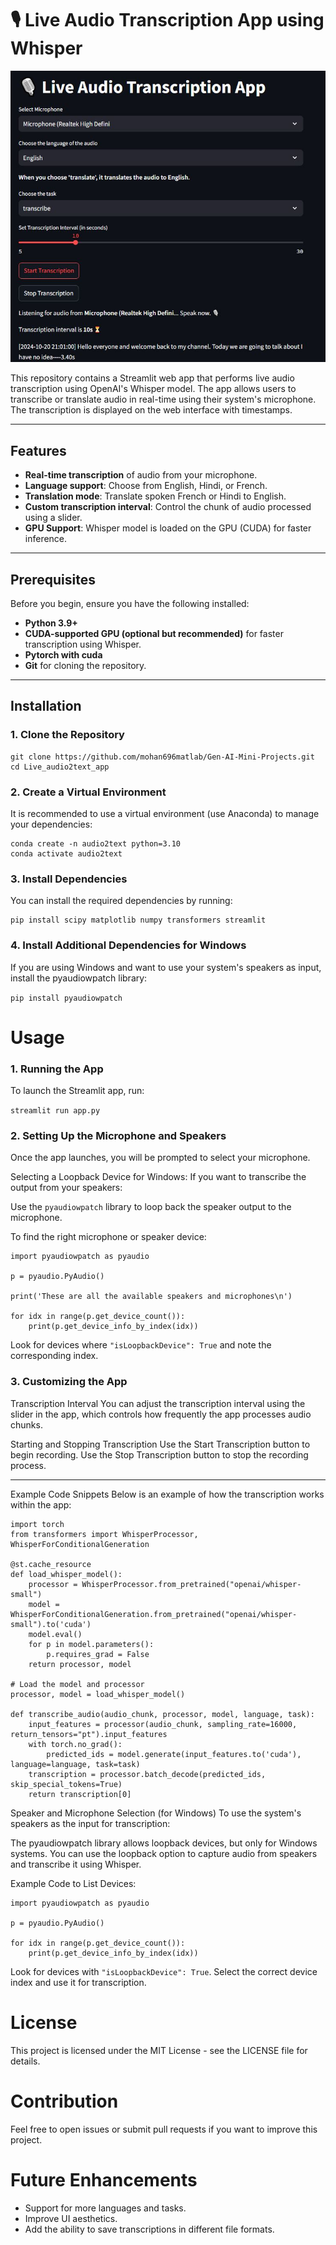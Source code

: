 # 🎙️ Live Audio Transcription App using Whisper

![](app_interface.JPG)

This repository contains a Streamlit web app that performs live audio transcription using OpenAI's Whisper model. The app allows users to transcribe or translate audio in real-time using their system's microphone. The transcription is displayed on the web interface with timestamps.

---

## Features

- **Real-time transcription** of audio from your microphone.
- **Language support**: Choose from English, Hindi, or French.
- **Translation mode**: Translate spoken French or Hindi to English.
- **Custom transcription interval**: Control the chunk of audio processed using a slider.
- **GPU Support**: Whisper model is loaded on the GPU (CUDA) for faster inference.
  
---

## Prerequisites

Before you begin, ensure you have the following installed:

- **Python 3.9+**
- **CUDA-supported GPU (optional but recommended)** for faster transcription using Whisper.
- **Pytorch with cuda**
- **Git** for cloning the repository.

---

## Installation

### 1. Clone the Repository
```
git clone https://github.com/mohan696matlab/Gen-AI-Mini-Projects.git
cd Live_audio2text_app
```

### 2. Create a Virtual Environment
It is recommended to use a virtual environment (use Anaconda) to manage your dependencies:

```
conda create -n audio2text python=3.10
conda activate audio2text
```

### 3. Install Dependencies
You can install the required dependencies by running:
```
pip install scipy matplotlib numpy transformers streamlit
```

### 4. Install Additional Dependencies for Windows
If you are using Windows and want to use your system's speakers as input, install the pyaudiowpatch library:

``` pip install pyaudiowpatch ```


# Usage
### 1. Running the App
To launch the Streamlit app, run:

``` streamlit run app.py ```

### 2. Setting Up the Microphone and Speakers
Once the app launches, you will be prompted to select your microphone.

Selecting a Loopback Device for Windows:
If you want to transcribe the output from your speakers:

Use the ```pyaudiowpatch``` library to loop back the speaker output to the microphone.

To find the right microphone or speaker device:

```
import pyaudiowpatch as pyaudio

p = pyaudio.PyAudio()

print('These are all the available speakers and microphones\n')

for idx in range(p.get_device_count()):
    print(p.get_device_info_by_index(idx))
```
Look for devices where ``` "isLoopbackDevice": True ``` and note the corresponding index.

### 3. Customizing the App
Transcription Interval
You can adjust the transcription interval using the slider in the app, which controls how frequently the app processes audio chunks.

Starting and Stopping Transcription
Use the Start Transcription button to begin recording.
Use the Stop Transcription button to stop the recording process.

----
Example Code Snippets
Below is an example of how the transcription works within the app:

```
import torch
from transformers import WhisperProcessor, WhisperForConditionalGeneration

@st.cache_resource
def load_whisper_model():
    processor = WhisperProcessor.from_pretrained("openai/whisper-small")
    model = WhisperForConditionalGeneration.from_pretrained("openai/whisper-small").to('cuda')
    model.eval()
    for p in model.parameters():
        p.requires_grad = False
    return processor, model

# Load the model and processor
processor, model = load_whisper_model()

def transcribe_audio(audio_chunk, processor, model, language, task):
    input_features = processor(audio_chunk, sampling_rate=16000, return_tensors="pt").input_features
    with torch.no_grad():
        predicted_ids = model.generate(input_features.to('cuda'), language=language, task=task)
    transcription = processor.batch_decode(predicted_ids, skip_special_tokens=True)
    return transcription[0]
```
Speaker and Microphone Selection (for Windows)
To use the system's speakers as the input for transcription:

The pyaudiowpatch library allows loopback devices, but only for Windows systems.
You can use the loopback option to capture audio from speakers and transcribe it using Whisper.

Example Code to List Devices:
```
import pyaudiowpatch as pyaudio

p = pyaudio.PyAudio()

for idx in range(p.get_device_count()):
    print(p.get_device_info_by_index(idx))
```
Look for devices with ``` "isLoopbackDevice": True ```.
Select the correct device index and use it for transcription.

# License
This project is licensed under the MIT License - see the LICENSE file for details.

# Contribution
Feel free to open issues or submit pull requests if you want to improve this project.

# Future Enhancements
- Support for more languages and tasks.
- Improve UI aesthetics.
- Add the ability to save transcriptions in different file formats.

